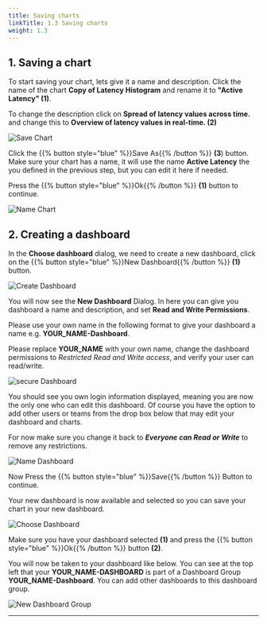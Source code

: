 ```yaml
---
title: Saving charts
linkTitle: 1.3 Saving charts
weight: 1.3
---
```


## 1. Saving a chart

To start saving your chart, lets give it a name and description. Click the name of the chart **Copy of Latency Histogram** and rename it to **"Active Latency" (1)**.

To change the description click on **Spread of latency values across time.** and change this to **Overview of latency values in real-time. (2)**

![Save Chart](../../images/save-chart.png)

Click the {{% button style="blue" %}}Save As{{% /button %}} **(3**) button. Make sure your chart has a name, it will use the name **Active Latency** the you defined in the previous step, but you can edit it here if needed.

Press the {{% button style="blue" %}}Ok{{% /button %}} **(1)**
 button to continue.

![Name Chart](../../images/name-chart.png)

## 2. Creating a dashboard

In the **Choose dashboard** dialog, we need to create a new dashboard, click on the {{% button style="blue" %}}New Dashboard{{% /button %}} **(1)** button.

![Create Dashboard](../../images/create-dashboard.png)

You will now see the **New Dashboard** Dialog. In here you can give you dashboard a name and description, and set **Read and Write Permissions**.

Please use your own name in the following format to give your dashboard a name e.g. **YOUR_NAME-Dashboard**.

Please replace **YOUR_NAME** with your own name, change the dashboard permissions to *Restricted Read and Write access*, and verify your user can read/write.

![secure Dashboard](../../images/secure-dashboard.png)

You should see you own login information displayed, meaning you are now the only one who can edit this dashboard. Of course you have the option to add other users or teams from the drop box below that may edit your dashboard and charts.  

For now make sure you change it back to ***Everyone can Read or Write*** to remove any restrictions.

![Name Dashboard](../../images/name-dashboard.png)

Now Press the {{% button style="blue" %}}Save{{% /button %}} Button to continue.

Your new dashboard is now available and selected so you can save your chart in your new dashboard.

![Choose Dashboard](../../images/choose-dashboard.png)

Make sure you have your dashboard selected **(1)** and press the {{% button style="blue" %}}Ok{{% /button %}} button **(2)**.

You will now be taken to your dashboard like below. You can see at the top left that your **YOUR_NAME-DASHBOARD** is part of a Dashboard Group **YOUR_NAME-Dashboard**. You can add other dashboards to this dashboard group.

![New Dashboard Group](../../images/new-dashboard-group.png)

---

<!-- ## 3. Add to Team page

It is common practice to link dashboards that are relevant to a Team to a teams page. So let's add your dashboard to the team page for easy access later. Use the ![dashboards button](../../images/dashboards.png?classes=inline&height=25px) from the navbar again.

This will bring you to your teams dashboard, We use the team ***Example Team*** as an example here, the workshop one will be different.

![Team Dashboard](../../images/team-dashboard.png)

Press the {{< button style="white" >}}+{{< /button >}} *Add Dashboard Group* button to add you dashboard to the team page.

This will bring you to the **Select a dashboard group to link to this team** dialog.
Type your name (that you used above) in the search box to find your Dashboard. Select it so its highlighted and click the **Ok** button to add your dashboard.

![Select Dashboard Group](../../images/select-dashboard-group.png)

Your dashboard group will appear as part of the team page. Please note during the course of the workshop many more will appear here.

![New Team Dashboard](../../images/new-team-dashboard.png)

--- 

Now click on the link for your Dashboard to add more charts! -->
